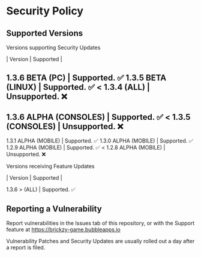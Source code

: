 # Security Policy

## Supported Versions

Versions supporting Security Updates

|    Version    |    Supported    |

1.3.6 BETA (PC) | Supported. :white_check_mark:
1.3.5 BETA (LINUX) | Supported. :white_check_mark:
< 1.3.4 (ALL) | Unsupported. :x:
-
1.3.6 ALPHA (CONSOLES) | Supported. :white_check_mark:
< 1.3.5 (CONSOLES) | Unsupported. :x:
-
1.3.1 ALPHA (MOBILE) | Supported. :white_check_mark:
1.3.0 ALPHA (MOBILE) | Supported. :white_check_mark:
1.2.9 ALPHA (MOBILE) | Supported. :white_check_mark:
< 1.2.8 ALPHA (MOBILE) | Unsupported. :x:

Versions receiving Feature Updates

|    Version    |    Supported    |

1.3.6 > (ALL) | Supported. :white_check_mark:


## Reporting a Vulnerability

Report vulnerabilities in the Issues tab of this repository, or with the Support feature
at https://brickzy-game.bubbleapps.io

Vulnerability Patches and Security Updates are usually rolled out a day after a report is filed.
